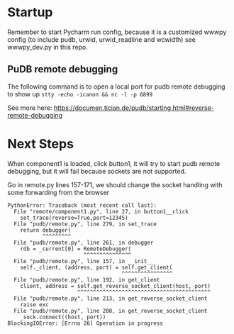 # Startup 

Remember to start Pycharm run config, because it is a customized wwwpy config (to include pudb, urwid, urwid_readline and wcwidth)
see wwwpy_dev.py in this repo.

## PuDB remote debugging

The following command is to open a local port for pudb remote debugging to show up
`stty -echo -icanon && nc -l -p 6899`

See more here:
https://documen.tician.de/pudb/starting.html#reverse-remote-debugging

# Next Steps

When component1 is loaded, click button1, it will try to start pudb remote debugging, but it will fail because sockets are not supported.

Go in remote.py lines 157-171, we should change the socket handling with some forwarding from the browser

```
PythonError: Traceback (most recent call last):
  File "remote/component1.py", line 27, in button1__click
    set_trace(reverse=True,port=12345)
  File "pudb/remote.py", line 279, in set_trace
    return debugger(
           ^^^^^^^^^
  File "pudb/remote.py", line 261, in debugger
    rdb = _current[0] = RemoteDebugger(
                        ^^^^^^^^^^^^^^^
  File "pudb/remote.py", line 157, in __init__
    self._client, (address, port) = self.get_client(
                                    ^^^^^^^^^^^^^^^^
  File "pudb/remote.py", line 192, in get_client
    client, address = self.get_reverse_socket_client(host, port)
                      ^^^^^^^^^^^^^^^^^^^^^^^^^^^^^^^^^^^^^^^^^^
  File "pudb/remote.py", line 213, in get_reverse_socket_client
    raise exc
  File "pudb/remote.py", line 208, in get_reverse_socket_client
    _sock.connect((host, port))
BlockingIOError: [Errno 26] Operation in progress


```